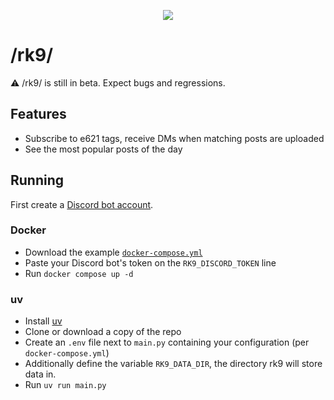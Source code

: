 <p align="center">
  <a href="https://xkcd.com/1128/">
    <img src="https://imgs.xkcd.com/comics/fifty_shades.png">
  </a>
</p>


# /rk9/

⚠️ /rk9/ is still in beta. Expect bugs and regressions.

## Features

- Subscribe to e621 tags, receive DMs when matching posts are uploaded
- See the most popular posts of the day

## Running

First create a [Discord bot account](https://discordpy.readthedocs.io/en/stable/discord.html).

### Docker

* Download the example [`docker-compose.yml`](docker-compose.yml)
* Paste your Discord bot's token on the `RK9_DISCORD_TOKEN` line
* Run `docker compose up -d`

### uv

* Install [uv](https://docs.astral.sh/uv/getting-started/installation/)
* Clone or download a copy of the repo
* Create an `.env` file next to `main.py` containing your configuration (per `docker-compose.yml`)
* Additionally define the variable `RK9_DATA_DIR`, the directory rk9 will store data in.
* Run `uv run main.py`